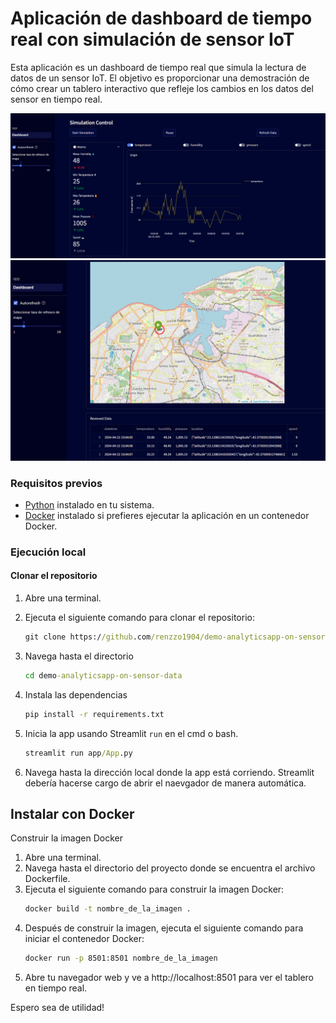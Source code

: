 # **Aplicación de dashboard de tiempo real con simulación de sensor IoT**

Esta aplicación es un dashboard de tiempo real que simula la lectura de datos de un sensor IoT. El objetivo es proporcionar una demostración de cómo crear un tablero interactivo que refleje los cambios en los datos del sensor en tiempo real.

![Dashboard_parte_superior](images/app_im_1.png "Dashboard")
![Dashboard_parte_mapa](images/app_im_2.png "Dashboard")

### Requisitos previos
- [Python](https://www.python.org/downloads/) instalado en tu sistema.
- [Docker](https://www.docker.com/get-started) instalado si prefieres ejecutar la aplicación en un contenedor Docker.
 
### Ejecución local

#### Clonar el repositorio
1. Abre una terminal.
2. Ejecuta el siguiente comando para clonar el repositorio:

   ```cmd
   git clone https://github.com/renzzo1904/demo-analyticsapp-on-sensor-data

3. Navega hasta el directorio

    ```cmd
    cd demo-analyticsapp-on-sensor-data

4. Instala las dependencias    

    ```cmd
    pip install -r requirements.txt

5. Inicia la app usando Streamlit `run` en el cmd o bash.

    ```cmd
    streamlit run app/App.py

5. Navega hasta la dirección local donde la app está corriendo. Streamlit debería hacerse cargo de abrir el naevgador de manera automática. 

## Instalar con Docker

Construir la imagen Docker
1. Abre una terminal.
2. Navega hasta el directorio del proyecto donde se encuentra el archivo Dockerfile.
3. Ejecuta el siguiente comando para construir la imagen Docker:
    ```cmd 
    docker build -t nombre_de_la_imagen .
4. Después de construir la imagen, ejecuta el siguiente comando para iniciar el contenedor Docker:
    ```cmd 
    docker run -p 8501:8501 nombre_de_la_imagen
5. Abre tu navegador web y ve a http://localhost:8501 para ver el tablero en tiempo real.

Espero sea de utilidad!

